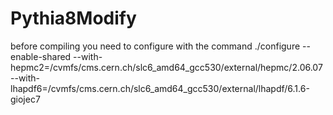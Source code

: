 # Pythia8Modify

before compiling you need to configure with the command 
./configure --enable-shared --with-hepmc2=/cvmfs/cms.cern.ch/slc6_amd64_gcc530/external/hepmc/2.06.07 --with-lhapdf6=/cvmfs/cms.cern.ch/slc6_amd64_gcc530/external/lhapdf/6.1.6-giojec7
